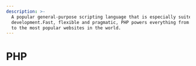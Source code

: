 ```yaml
---
description: >-
  A popular general-purpose scripting language that is especially suited to web
  development.Fast, flexible and pragmatic, PHP powers everything from your blog
  to the most popular websites in the world.
---
```


# PHP

